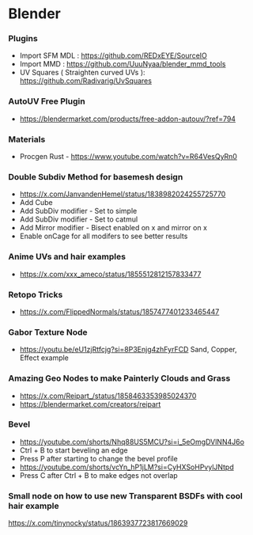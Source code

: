 # Blender

### Plugins
- Import SFM MDL : https://github.com/REDxEYE/SourceIO
- Import MMD : https://github.com/UuuNyaa/blender_mmd_tools
- UV Squares ( Straighten curved UVs ): https://github.com/Radivarig/UvSquares

### AutoUV Free Plugin
- https://blendermarket.com/products/free-addon-autouv/?ref=794

### Materials
- Procgen Rust - https://www.youtube.com/watch?v=R64VesQyRn0

### Double Subdiv Method for basemesh design
- https://x.com/JanvandenHemel/status/1838982024255725770
 - Add Cube
 - Add SubDiv modifier - Set to simple
 - Add SubDiv modifier - Set to catmul
 - Add Mirror modifier - Bisect enabled on x and mirror on x
 - Enable onCage for all modifers to see better results

### Anime UVs and hair examples
- https://x.com/xxx_ameco/status/1855512812157833477

### Retopo Tricks
- https://x.com/FlippedNormals/status/1857477401233465447

### Gabor Texture Node
- https://youtu.be/eU1zjRtfcjg?si=8P3Enjg4zhFyrFCD   Sand, Copper, Effect example

### Amazing Geo Nodes to make Painterly Clouds and Grass
- https://x.com/Reipart_/status/1858463353985024370
- https://blendermarket.com/creators/reipart

### Bevel
- https://youtube.com/shorts/Nhq88US5MCU?si=i_5eOmgDVlNN4J6o
- Ctrl + B to start beveling an edge
- Press P after starting to change the bevel profile
- https://youtube.com/shorts/vcYn_hP1jLM?si=CyHXSoHPvylJNtpd
- Press C after Ctrl + B to make edges not overlap

### Small node on how to use new Transparent BSDFs with cool hair example
https://x.com/tinynocky/status/1863937723817669029
